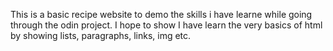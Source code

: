 This is a basic recipe website to demo the skills i have learne while going through the odin project. I hope to show I have learn the very basics of html by showing lists, paragraphs, links, img etc.